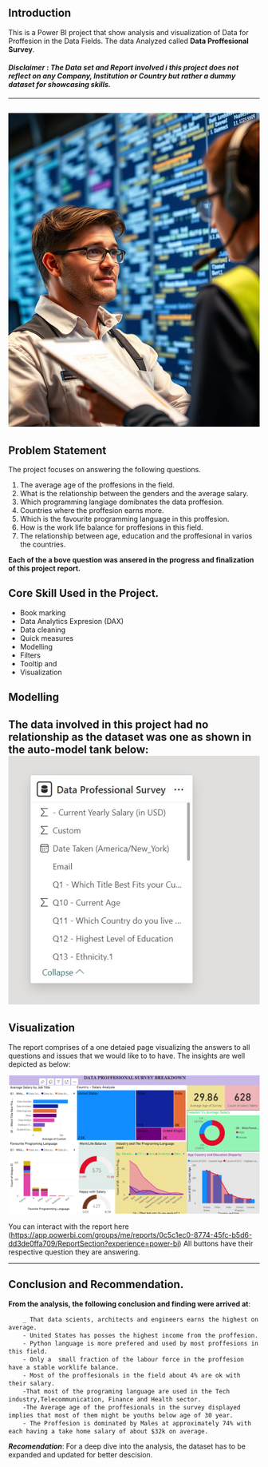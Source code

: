 ## Introduction

This is a Power BI project that show analysis and visualization of Data for Proffesion in the Data Fields. The data Analyzed called **Data Proffesional Survey**.
#### **_Disclaimer_** :  _The Data set and Report involved i this project does not reflect on any Company, Institution or Country but rather a dummy dataset for showcasing skills._
---
![](bbfaca06-3637-4f11-a95b-f22111358fa5.png)
---

## Problem Statement
The project focuses on answering the following questions.

1. The average age of the proffesions in the field.
2. What is the relationship between the genders and the average salary.
3. Which programming langiage domibnates the data proffesion.
4. Countries where the proffesion earns more.
5. Which is the favourite programming language in this proffesion.
6. How is the work life balance for proffesions in this field.
7. The relationship between age, education and the proffesional in varios  the countries.

**Each of the a bove question was ansered in the progress and finalization of this project report.**

## Core Skill Used in the Project.
- Book marking
- Data Analytics Expresion (DAX)
- Data cleaning
- Quick measures
- Modelling
- Filters
- Tooltip and
- Visualization

## Modelling

The data involved in this project had no relationship as the dataset was one as shown in the auto-model tank below:
![](Model.jpg)
---

## Visualization

The report comprises of a one detaied page visualizing the answers to all questions and issues that we would like to 
to have. The insights are well depicted as below:

![](PbI.png)

You can interact with the report here (https://app.powerbi.com/groups/me/reports/0c5c1ec0-8774-45fc-b5d6-dd3de0ffa709/ReportSection?experience=power-bi) All buttons have their respective question they are answering.

---

## Conclusion and Recommendation.
**From the analysis, the following conclusion and finding were arrived at**:

        _ That data scients, architects and engineers earns the highest on average.
        - United States has posses the highest income from the proffesion.
        - Python language is more prefered and used by most proffesions in this field.
        - Only a  small fraction of the labour force in the proffesion have a stable worklife balance.
        - Most of the proffesionals in the field about 4% are ok with their salary.
        -That most of the programing language are used in the Tech industry,Telecommunication, Finance and Health sector.
        -The Average age of the proffesionals in the survey displayed implies that most of them might be youths below age of 30 year.
        - The Proffesion is dominated by Males at approximately 74% with each having a take home salary of about $32k on average.

_**Recomendation**_: For a deep dive into the analysis, the dataset has to be expanded and updated for better descision.      
